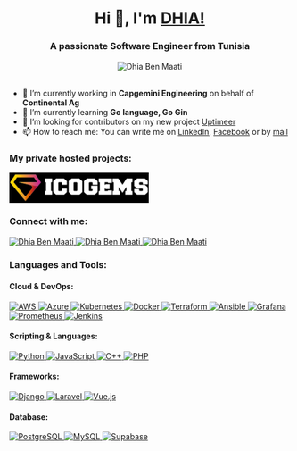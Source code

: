 # <center> Hi 👋, I'm [DHIA!](#) </center>

### <center> A passionate Software Engineer from Tunisia </center>

<div align="center">

<img align="center" src="https://gifdb.com/images/high/walking-duck-animated-happy-waddle-swnffm726l0qmw5j.gif" alt="Dhia Ben Maati" height="150" width="150" />

</div>
</br>

- 🔭 I’m currently working in **Capgemini Engineering** on behalf of **Continental Ag**
- 🌱 I’m currently learning **Go language, Go Gin**
- 🤝 I’m looking for contributors on my new project [Uptimeer](https://github.com/dbenmaati/uptimeer)
- 📫 How to reach me: You can write me on [LinkedIn](https://www.linkedin.com/in/dbenmaati/), [Facebook](https://www.facebook.com/dhia.benmaati) or by [mail](mailto:d.benmaati@gmail.com)

### My private hosted projects:
<a href="https://icogems.com" target="blank">
  <img align="center" src="assets/icogems-logo.png" alt="Icogems ico calendar" height="54" width="250" />
</a>

### Connect with me:
<p align="left">
  <a href="https://www.linkedin.com/in/dbenmaati/" target="blank">
    <img align="center" src="https://raw.githubusercontent.com/rahuldkjain/github-profile-readme-generator/master/src/images/icons/Social/linked-in-alt.svg" alt="Dhia Ben Maati" height="30" width="40" />
  </a>
  <a href="https://www.facebook.com/dhia.benmaati" target="blank">
    <img align="center" src="https://raw.githubusercontent.com/rahuldkjain/github-profile-readme-generator/master/src/images/icons/Social/facebook.svg" alt="Dhia Ben Maati" height="30" width="40" />
  </a>
  <a href="https://www.instagram.com/dhia.maati/" target="blank">
    <img align="center" src="https://raw.githubusercontent.com/rahuldkjain/github-profile-readme-generator/master/src/images/icons/Social/instagram.svg" alt="Dhia Ben Maati" height="30" width="40" />
  </a>
</p>

### Languages and Tools:
#### Cloud & DevOps:
<p align="left">
  <a href="https://aws.amazon.com/" target="_blank"> <img src="https://cdn.jsdelivr.net/gh/devicons/devicon@latest/icons/amazonwebservices/amazonwebservices-original-wordmark.svg" alt="AWS" width="40" height="40"/> </a>
  <a href="https://azure.microsoft.com/" target="_blank"> <img src="https://cdn.jsdelivr.net/gh/devicons/devicon@latest/icons/azure/azure-original.svg" alt="Azure" width="40" height="40"/> </a>
  <a href="https://kubernetes.io/" target="_blank"> <img src="https://cdn.jsdelivr.net/gh/devicons/devicon@latest/icons/kubernetes/kubernetes-original.svg" alt="Kubernetes" width="40" height="40"/> </a>
  <a href="https://www.docker.com/" target="_blank"> <img src="https://cdn.jsdelivr.net/gh/devicons/devicon@latest/icons/docker/docker-plain.svg" alt="Docker" width="40" height="40"/> </a>
  <a href="https://www.terraform.io/" target="_blank"> <img src="https://cdn.jsdelivr.net/gh/devicons/devicon@latest/icons/terraform/terraform-original-wordmark.svg" alt="Terraform" width="40" height="40"/> </a>
  <a href="https://www.ansible.com/" target="_blank"> <img src="https://cdn.jsdelivr.net/gh/devicons/devicon@latest/icons/ansible/ansible-original.svg" alt="Ansible" width="40" height="40"/> </a>
  <a href="https://grafana.com/" target="_blank"> <img src="https://cdn.jsdelivr.net/gh/devicons/devicon@latest/icons/grafana/grafana-original-wordmark.svg" alt="Grafana" width="40" height="40"/> </a>
  <a href="https://prometheus.io/" target="_blank"> <img src="https://cdn.jsdelivr.net/gh/devicons/devicon@latest/icons/prometheus/prometheus-original.svg" alt="Prometheus" width="40" height="40"/> </a>
  <a href="https://www.jenkins.io/" target="_blank"> <img src="https://cdn.jsdelivr.net/gh/devicons/devicon@latest/icons/jenkins/jenkins-original.svg" alt="Jenkins" width="40" height="40"/> </a>
</p>

#### Scripting & Languages:
<p align="left">
  <a href="https://www.python.org/" target="_blank"> <img src="https://cdn.jsdelivr.net/gh/devicons/devicon@latest/icons/python/python-original.svg" alt="Python" width="40" height="40"/> </a>
  <a href="https://www.javascript.com/" target="_blank"> <img src="https://cdn.jsdelivr.net/gh/devicons/devicon@latest/icons/javascript/javascript-original.svg" alt="JavaScript" width="40" height="40"/> </a>
  <a href="https://isocpp.org/" target="_blank"> <img src="https://cdn.jsdelivr.net/gh/devicons/devicon@latest/icons/cplusplus/cplusplus-original.svg" alt="C++" width="40" height="40"/> </a>
  <a href="https://www.php.net/" target="_blank"> <img src="https://cdn.jsdelivr.net/gh/devicons/devicon@latest/icons/php/php-original.svg" alt="PHP" width="40" height="40"/> </a>
</p>

#### Frameworks:
<p align="left">
  <a href="https://www.djangoproject.com/" target="_blank"> <img src="https://cdn.jsdelivr.net/gh/devicons/devicon@latest/icons/django/django-plain.svg" alt="Django" width="40" height="40"/> </a>
  <a href="https://laravel.com/" target="_blank"> <img src="https://cdn.jsdelivr.net/gh/devicons/devicon@latest/icons/laravel/laravel-original.svg" alt="Laravel" width="40" height="40"/> </a>
  <a href="https://vuejs.org/" target="_blank"> <img src="https://cdn.jsdelivr.net/gh/devicons/devicon@latest/icons/vuejs/vuejs-original.svg" alt="Vue.js" width="40" height="40"/> </a>
</p>

#### Database:
<p align="left">
  <a href="https://www.postgresql.org/" target="_blank"> <img src="https://cdn.jsdelivr.net/gh/devicons/devicon@latest/icons/postgresql/postgresql-original.svg" alt="PostgreSQL" width="40" height="40"/> </a>
  <a href="https://www.mysql.com/" target="_blank"> <img src="https://cdn.jsdelivr.net/gh/devicons/devicon@latest/icons/mysql/mysql-original.svg" alt="MySQL" width="40" height="40"/> </a>
  <a href="https://supabase.io/" target="_blank"> <img src="https://cdn.jsdelivr.net/gh/devicons/devicon@latest/icons/supabase/supabase-original.svg" alt="Supabase" width="40" height="40"/> </a>
</p>
